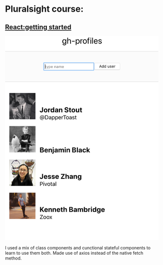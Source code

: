 
# Pluralsight course: 

## [React:getting started](https://app.pluralsight.com/library/courses/react-js-getting-started/table-of-contents)

![preview](https://github.com/bennami/gh-cards-api/blob/master/preview.png)

I used a mix of class components and cunctional stateful components to learn to use them both.
Made use of axios instead of the native fetch method.

